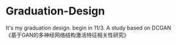 # Graduation-Design
It's my graduation design.
begin in 11/3. 
A study based on DCGAN
<br> 《基于GAN的多神经网络结构激活特征相关性研究》
